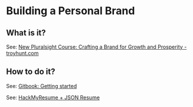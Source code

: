 # Building a Personal Brand

## What is it?

See: [New Pluralsight Course: Crafting a Brand for Growth and Prosperity - troyhunt.com](https://www.troyhunt.com/new-pluralsight-course-crafting-a-brand-for-growth-and-prosperity/)

## How to do it?

See: [Gitbook: Getting started](http://joshuamccall.com/articles/gitbook.html)

See: [HackMyResume + JSON Resume](http://joshuamccall.com/articles/hackmyresume.html)